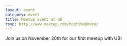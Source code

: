 ```yaml
---
layout: event
category: event
title: Meetup event at UB
rsvp: http://www.meetup.com/MaptimeBmore/
---
```


Join us on November 20th for our first meetup with UB!
